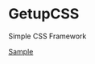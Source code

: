 GetupCSS
======================
Simple CSS Framework

[Sample](https://dl.dropbox.com/u/175530/getup-css/sample.html)
